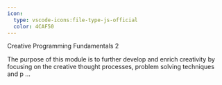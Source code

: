 ```yaml
---
icon:
  type: vscode-icons:file-type-js-official
  color: 4CAF50
---
```

Creative Programming Fundamentals 2

The purpose of this module is to further develop and enrich creativity by focusing on the creative thought processes, problem solving techniques and p ... 
